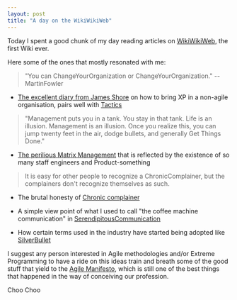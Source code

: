```yaml
---
layout: post
title: "A day on the WikiWikiWeb"
---
```


Today I spent a good chunk of my day reading articles on [WikiWikiWeb](https://en.wikipedia.org/wiki/WikiWikiWeb), the first Wiki ever.

Here some of the ones that mostly resonated with me:

> "You can ChangeYourOrganization or ChangeYourOrganization." -- MartinFowler

* [The excellent diary from James Shore](https://wiki.c2.com/?ChangeYourOrganizationDiary) on how to bring XP in a non-agile organisation, pairs well with 
[Tactics](https://wiki.c2.com/?ChangeYourOrganizationTactics)

> "Management puts you in a tank. You stay in that tank. Life is an illusion. Management is an illusion. Once you realize this, you can jump twenty feet in the air, dodge bullets, and generally Get Things Done."

* [The perilious Matrix Management](https://wiki.c2.com/?MatrixManagement) that is reflected by the existence of so many staff engineers and Product-something

> It is easy for other people to recognize a ChronicComplainer, but the complainers don't recognize themselves as such.

* The brutal honesty of [Chronic complainer](https://wiki.c2.com/?ChronicComplainer)

* A simple view point of what I used to call "the coffee machine communication" in [SerendipitousCommunication](https://wiki.c2.com/?SerendipitousCommunication)
* How certain terms used in the industry have started being adopted like [SilverBullet](https://wiki.c2.com/?SilverBullet)

I suggest any person interested in Agile methodologies and/or Extreme Programming to have a ride on this ideas train and breath some of the good stuff that yield to the [Agile Manifesto](https://agilemanifesto.org/), which is still one of the best things that happened in the way of conceiving our profession.

Choo Choo
